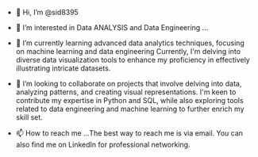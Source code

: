 - 👋 Hi, I’m @sid8395
- 👀 I’m interested in Data ANALYSIS and Data Engineering ...
- 🌱 I’m currently learning advanced data analytics techniques, focusing on machine learning and data engineering Currently, I'm delving into diverse data visualization tools to enhance my proficiency in effectively illustrating intricate datasets.
- 💞️ I’m looking to collaborate on projects that involve delving into data, analyzing patterns, and creating visual representations. I'm keen to contribute my expertise in Python and SQL, while also exploring tools related to data engineering and machine learning to further enrich my skill set.





- 📫 How to reach me ...The best way to reach me is via email. You can also find me on LinkedIn for professional networking.

<!---
sid8395/sid8395 is a ✨ special ✨ repository because its `README.md` (this file) appears on your GitHub profile.
You can click the Preview link to take a look at your changes.
--->
